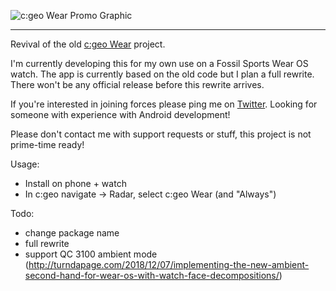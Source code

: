 ![c:geo Wear Promo Graphic](https://i.imgur.com/H22npGi.png)
- - -

Revival of the old [c:geo Wear](https://github.com/cjmoran/cgeo-wear) project.

I'm currently developing this for my own use on a Fossil Sports Wear OS watch. The app is currently based on the old code but I plan a full rewrite. There won't be any official release before this rewrite arrives.

If you're interested in joining forces please ping me on [Twitter](https://twitter.com/PHtQuE). Looking for someone with experience with Android development!

Please don't contact me with support requests or stuff, this project is not prime-time ready!

Usage:
- Install on phone + watch
- In c:geo navigate -> Radar, select c:geo Wear (and "Always")

Todo:
- change package name
- full rewrite
- support QC 3100 ambient mode (http://turndapage.com/2018/12/07/implementing-the-new-ambient-second-hand-for-wear-os-with-watch-face-decompositions/)